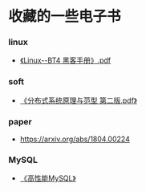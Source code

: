 # 收藏的一些电子书

### linux
* [《Linux--BT4 黑客手册》.pdf](https://github.com/meacial/e-book/blob/master/linux/%E3%80%8ALinux--BT4%20%E9%BB%91%E5%AE%A2%E6%89%8B%E5%86%8C%E3%80%8B.pdf)

### soft
* [《分布式系统原理与范型 第二版.pdf》](https://github.com/meacial/e-book/blob/master/soft/%E5%88%86%E5%B8%83%E5%BC%8F%E7%B3%BB%E7%BB%9F%E5%8E%9F%E7%90%86%E4%B8%8E%E8%8C%83%E5%9E%8B%20%E7%AC%AC%E4%BA%8C%E7%89%88.pdf)

### paper
 * https://arxiv.org/abs/1804.00224

### MySQL
* [《高性能MySQL》](https://github.com/meacial/e-book/blob/master/mysql/%5B%5B%E9%AB%98%E6%80%A7%E8%83%BDMySQL%EF%BC%88%E7%AC%AC3%E7%89%88%EF%BC%89%5D.Baron.Scbwartz%E7%AD%89.%E6%89%AB%E6%8F%8F%E7%89%88%5B%E7%94%B5%E5%AD%90%E4%B9%A6.pdf)